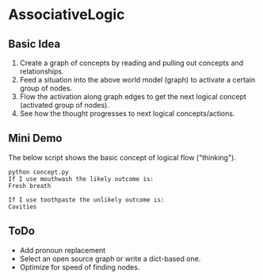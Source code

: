 # AssociativeLogic

## Basic Idea
1. Create a graph of concepts by reading and pulling out concepts and relationships.
2. Feed a situation into the above world model (graph) to activate a certain group of nodes.
3. Flow the activation along graph edges to get the next logical concept (activated group of nodes).
4. See how the thought progresses to next logical concepts/actions.

## Mini Demo
The below script shows the basic concept of logical flow ("thinking").
```
python concept.py
If I use mouthwash the likely outcome is:
Fresh breath

If I use toothpaste the unlikely outcome is:
Cavities
```

## ToDo
* Add pronoun replacement
* Select an open source graph or write a dict-based one.
* Optimize for speed of finding nodes.

